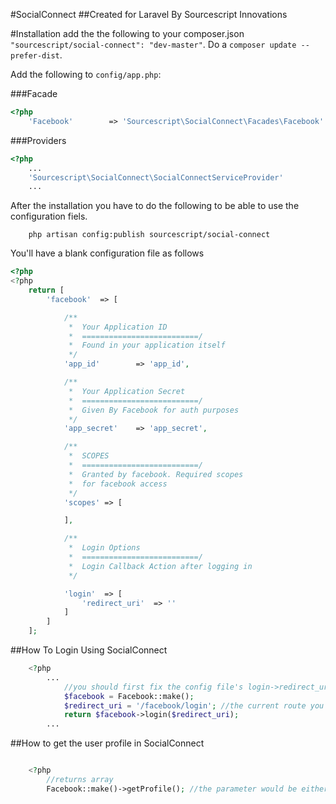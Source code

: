 #SocialConnect
##Created for Laravel By Sourcescript Innovations

#Installation
add the the following to your composer.json `"sourcescript/social-connect": "dev-master"`.  Do a `composer update --prefer-dist`.

Add the following to `config/app.php`:

###Facade
```php
<?php
	'Facebook'		  => 'Sourcescript\SocialConnect\Facades\Facebook'

```

###Providers
```php
<?php
	...
	'Sourcescript\SocialConnect\SocialConnectServiceProvider'
	...
```


After the installation you have to do the following to be able to use the configuration fiels.

```
	php artisan config:publish sourcescript/social-connect
```

You'll have a blank configuration file as follows
```php
<?php
<?php
	return [
		'facebook' 	=> [

			/**
			 *  Your Application ID
			 *  ==========================/
			 *  Found in your application itself
			 */
			'app_id'		=> 'app_id',

			/**
			 *  Your Application Secret
			 *  ==========================/
			 *  Given By Facebook for auth purposes
			 */
			'app_secret'	=> 'app_secret',

			/**
			 *  SCOPES
			 *  ==========================/
			 *  Granted by facebook. Required scopes 
			 *  for facebook access
			 */
			'scopes' => [

			],

			/**
			 *  Login Options
			 *  ==========================/
			 *  Login Callback Action after logging in
			 */

			'login'  => [
				'redirect_uri' 	=> ''
			]
		]
	];
```

##How To Login Using SocialConnect

```php
	<?php 
		...
			//you should first fix the config file's login->redirect_uri to point to your callback function (That's where the script will go when the login function is all finished)
			$facebook = Facebook::make();
			$redirect_uri = '/facebook/login'; //the current route you want to point the login script
			return $facebook->login($redirect_uri); 
		...
```

##How to get the user profile in SocialConnect
```php

	<?php
		//returns array
		Facebook::make()->getProfile(); //the parameter would be either 'me' (current user logged in) or any valid facebook username or ID
```

